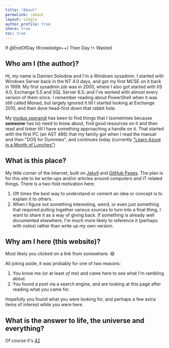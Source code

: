 ```yaml
---
title: "About"
permalink: /about
layout: single
author_profile: true
share: true
toc: true
---
```


If <i>@</i>EndOfDay (Knowledge++) Then Day != Wasted

## Who am I (the author)?

Hi, my name is Damien Solodow and I'm a Windows sysadmin. 
I started with Windows Server back in the NT 4.0 days, and got my first MCSE on it back in 1999.
My first sysadmin job was in 2000, where I also got started with IIS 4.0, Exchange 5.5 and SQL Server 6.5; and I've worked with almost every version of them since. 
I remember reading about PowerShell when it was still called Monad, but largely ignored it till I started looking at Exchange 2010, and then dove head-first down that rabbit hole. 

My [modus operandi][modus-link] has been to find things that I (sometimes because **someone** has to) need to know about, find good resources on it and then read and tinker till I have something approaching a handle on it.
That started with the first PC (an AST 486) that my family got when I read the manual and then "DOS for Dummies", and continues today (currently ["Learn Azure in a Month of Lunches"][azuremol-link])

## What is this place?

My little corner of the Internet, built on [Jekyll][jekyll-link] and [GitHub Pages][gpages-link].
The plan is for this site to be write-ups and/or articles around computers and IT related things.
There is a two-fold motivation here:

1. Oft times the best way to understand or cement an idea or concept is to explain it to others.
2. When I figure out something interesting, weird, or even just something that required pulling together various sources to turn into a final thing, I want to share it as a way of giving back. If something is already well documented elsewhere, I'm much more likely to reference it (perhaps with notes) rather than write up my own version.

## Why am I here (this website)?

Most likely you clicked on a link from somewhere. :smile:

All joking aside, it was probably for one of two reasons:

1. You know me (or at least *of* me) and came here to see what I'm rambling about.
2. You found a post via a search engine, and are looking at this page after reading what you came for.

Hopefully you found what you were looking for, and perhaps a few extra items of interest while you were here.

## What is the answer to life, the universe and everything?

Of course it's [42](http://www.independent.co.uk/news/yes-the-answer-to-the-universe-really-is-42-1351201.html)

[jekyll-link]:http://jekyllrb.com
[gpages-link]:https://pages.github.com
[modus-link]:https://www.merriam-webster.com/dictionary/modus%20operandi
[azuremol-link]:https://www.manning.com/books/learn-azure-in-a-month-of-lunches
